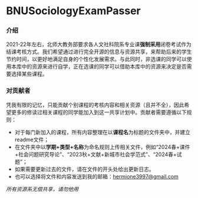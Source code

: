 # BNUSociologyExamPasser

### 介绍
2021-22年左右，北师大教务部要求各人文社科院系专业课**强制采用**闭卷考试作为结课考核方式。我们希望通过进行完全开源的信息与资源共享，来帮助后来的学生节约时间，以更好地满足自身的个性化发展需求。与此同时，非选课的同学可以使用本库中的资源来进行自学，正在选课的同学可以借助本库中的资源来决定是否需要选择某些课程。

### 对贡献者
凭我有限的记忆，只能贡献个别课程的考核内容和相关资源（且并不全），因此希望更多的修读过相关课程的同学能加入到这一共享计划中。贡献者需要遵循以下规则：
- 对于每门新加入的课程，所有内容整理在以**课程名**为标题的文件夹中，并建立readme文件；
- 在文件夹中以**学期+类型+名称**为命名规则上传相关文件，例如“2024春+课件+社会问题研究导论”、“2023秋+文献+新城市社会学范式”、“2024春+试题”；
- 如果需要更新过去的文件，请在文件的开头处给出更新日志。
- 也可以选择将文件和内容发送到我的邮箱：hermione3997@gmail.com

*所有资源系无偿共享，请勿他用*
